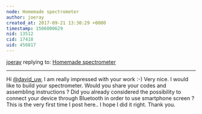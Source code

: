 ```yaml
---
node: Homemade spectrometer
author: joeray
created_at: 2017-09-21 13:30:29 +0000
timestamp: 1506000629
nid: 13512
cid: 17418
uid: 456817
---
```




[joeray](../profile/joeray) replying to: [Homemade spectrometer](../notes/david_uwi/09-30-2016/homemade-spectrometer)

----
Hi  [@david_uw](/profile/david_uw),
I am really impressed with your work :-) Very nice.
I would like to build your spectrometer.
Would you share your codes and assembling instructions ?
Did you already considered the possibility to connect your device through Bluetooth in order to use smartphone screen ?
This is the very first time I post  here.. I hope I did it right.
Thank you.
